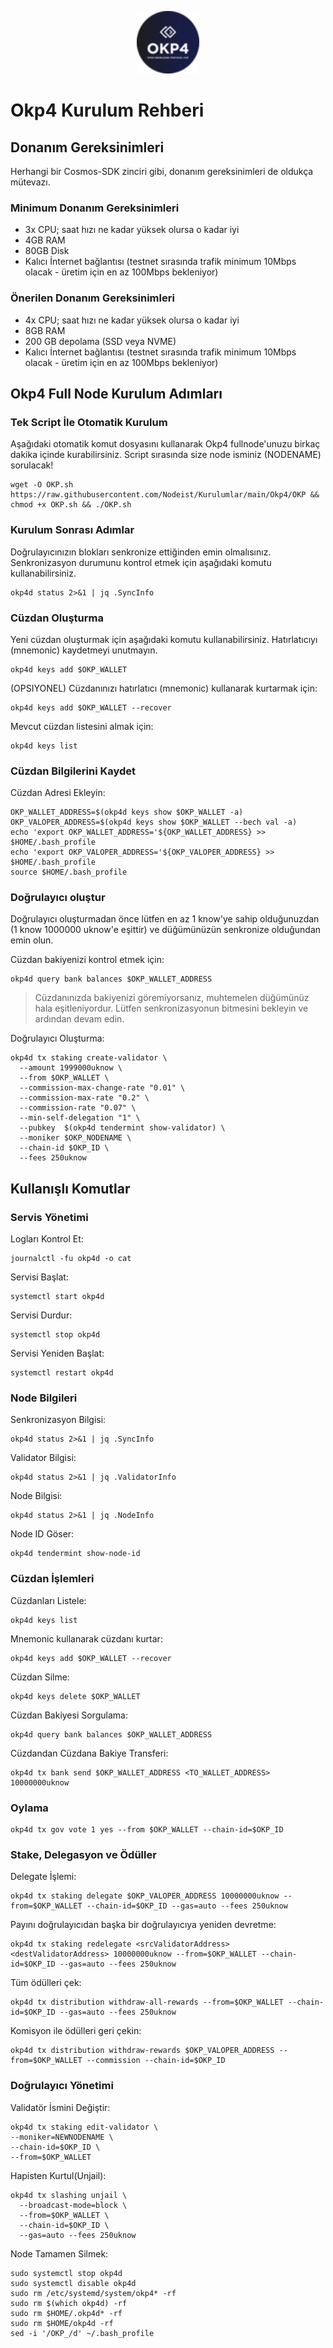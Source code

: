 <p align="center">
  <img height="100" height="auto" src="https://raw.githubusercontent.com/Nodeist/Kurulumlar/main/logos/okp4.png">
</p>

# Okp4 Kurulum Rehberi
## Donanım Gereksinimleri
Herhangi bir Cosmos-SDK zinciri gibi, donanım gereksinimleri de oldukça mütevazı.

### Minimum Donanım Gereksinimleri
 - 3x CPU; saat hızı ne kadar yüksek olursa o kadar iyi
 - 4GB RAM
 - 80GB Disk
 - Kalıcı İnternet bağlantısı (testnet sırasında trafik minimum 10Mbps olacak - üretim için en az 100Mbps bekleniyor)

### Önerilen Donanım Gereksinimleri
 - 4x CPU; saat hızı ne kadar yüksek olursa o kadar iyi
 - 8GB RAM
 - 200 GB depolama (SSD veya NVME)
 - Kalıcı İnternet bağlantısı (testnet sırasında trafik minimum 10Mbps olacak - üretim için en az 100Mbps bekleniyor)

## Okp4 Full Node Kurulum Adımları
### Tek Script İle Otomatik Kurulum
Aşağıdaki otomatik komut dosyasını kullanarak Okp4 fullnode'unuzu birkaç dakika içinde kurabilirsiniz.
Script sırasında size node isminiz (NODENAME) sorulacak!


```
wget -O OKP.sh https://raw.githubusercontent.com/Nodeist/Kurulumlar/main/Okp4/OKP && chmod +x OKP.sh && ./OKP.sh
```

### Kurulum Sonrası Adımlar

Doğrulayıcınızın blokları senkronize ettiğinden emin olmalısınız.
Senkronizasyon durumunu kontrol etmek için aşağıdaki komutu kullanabilirsiniz.
```
okp4d status 2>&1 | jq .SyncInfo
```

### Cüzdan Oluşturma
Yeni cüzdan oluşturmak için aşağıdaki komutu kullanabilirsiniz. Hatırlatıcıyı (mnemonic) kaydetmeyi unutmayın.
```
okp4d keys add $OKP_WALLET
```

(OPSIYONEL) Cüzdanınızı hatırlatıcı (mnemonic) kullanarak kurtarmak için:
```
okp4d keys add $OKP_WALLET --recover
```

Mevcut cüzdan listesini almak için:
```
okp4d keys list
```

### Cüzdan Bilgilerini Kaydet
Cüzdan Adresi Ekleyin:
```
OKP_WALLET_ADDRESS=$(okp4d keys show $OKP_WALLET -a)
OKP_VALOPER_ADDRESS=$(okp4d keys show $OKP_WALLET --bech val -a)
echo 'export OKP_WALLET_ADDRESS='${OKP_WALLET_ADDRESS} >> $HOME/.bash_profile
echo 'export OKP_VALOPER_ADDRESS='${OKP_VALOPER_ADDRESS} >> $HOME/.bash_profile
source $HOME/.bash_profile
```


### Doğrulayıcı oluştur
Doğrulayıcı oluşturmadan önce lütfen en az 1 know'ye sahip olduğunuzdan (1 know 1000000 uknow'e eşittir) ve düğümünüzün senkronize olduğundan emin olun.

Cüzdan bakiyenizi kontrol etmek için:
```
okp4d query bank balances $OKP_WALLET_ADDRESS
```
> Cüzdanınızda bakiyenizi göremiyorsanız, muhtemelen düğümünüz hala eşitleniyordur. Lütfen senkronizasyonun bitmesini bekleyin ve ardından devam edin.

Doğrulayıcı Oluşturma:
```
okp4d tx staking create-validator \
  --amount 1999000uknow \
  --from $OKP_WALLET \
  --commission-max-change-rate "0.01" \
  --commission-max-rate "0.2" \
  --commission-rate "0.07" \
  --min-self-delegation "1" \
  --pubkey  $(okp4d tendermint show-validator) \
  --moniker $OKP_NODENAME \
  --chain-id $OKP_ID \
  --fees 250uknow
```



## Kullanışlı Komutlar
### Servis Yönetimi
Logları Kontrol Et:
```
journalctl -fu okp4d -o cat
```

Servisi Başlat:
```
systemctl start okp4d
```

Servisi Durdur:
```
systemctl stop okp4d
```

Servisi Yeniden Başlat:
```
systemctl restart okp4d
```

### Node Bilgileri
Senkronizasyon Bilgisi:
```
okp4d status 2>&1 | jq .SyncInfo
```

Validator Bilgisi:
```
okp4d status 2>&1 | jq .ValidatorInfo
```

Node Bilgisi:
```
okp4d status 2>&1 | jq .NodeInfo
```

Node ID Göser:
```
okp4d tendermint show-node-id
```

### Cüzdan İşlemleri
Cüzdanları Listele:
```
okp4d keys list
```

Mnemonic kullanarak cüzdanı kurtar:
```
okp4d keys add $OKP_WALLET --recover
```

Cüzdan Silme:
```
okp4d keys delete $OKP_WALLET
```

Cüzdan Bakiyesi Sorgulama:
```
okp4d query bank balances $OKP_WALLET_ADDRESS
```

Cüzdandan Cüzdana Bakiye Transferi:
```
okp4d tx bank send $OKP_WALLET_ADDRESS <TO_WALLET_ADDRESS> 10000000uknow
```

### Oylama
```
okp4d tx gov vote 1 yes --from $OKP_WALLET --chain-id=$OKP_ID
```

### Stake, Delegasyon ve Ödüller
Delegate İşlemi:
```
okp4d tx staking delegate $OKP_VALOPER_ADDRESS 10000000uknow --from=$OKP_WALLET --chain-id=$OKP_ID --gas=auto --fees 250uknow
```

Payını doğrulayıcıdan başka bir doğrulayıcıya yeniden devretme:
```
okp4d tx staking redelegate <srcValidatorAddress> <destValidatorAddress> 10000000uknow --from=$OKP_WALLET --chain-id=$OKP_ID --gas=auto --fees 250uknow
```

Tüm ödülleri çek:
```
okp4d tx distribution withdraw-all-rewards --from=$OKP_WALLET --chain-id=$OKP_ID --gas=auto --fees 250uknow
```

Komisyon ile ödülleri geri çekin:
```
okp4d tx distribution withdraw-rewards $OKP_VALOPER_ADDRESS --from=$OKP_WALLET --commission --chain-id=$OKP_ID
```

### Doğrulayıcı Yönetimi
Validatör İsmini Değiştir:
```
okp4d tx staking edit-validator \
--moniker=NEWNODENAME \
--chain-id=$OKP_ID \
--from=$OKP_WALLET
```

Hapisten Kurtul(Unjail):
```
okp4d tx slashing unjail \
  --broadcast-mode=block \
  --from=$OKP_WALLET \
  --chain-id=$OKP_ID \
  --gas=auto --fees 250uknow
```


Node Tamamen Silmek:
```
sudo systemctl stop okp4d
sudo systemctl disable okp4d
sudo rm /etc/systemd/system/okp4* -rf
sudo rm $(which okp4d) -rf
sudo rm $HOME/.okp4d* -rf
sudo rm $HOME/okp4d -rf
sed -i '/OKP_/d' ~/.bash_profile
```
